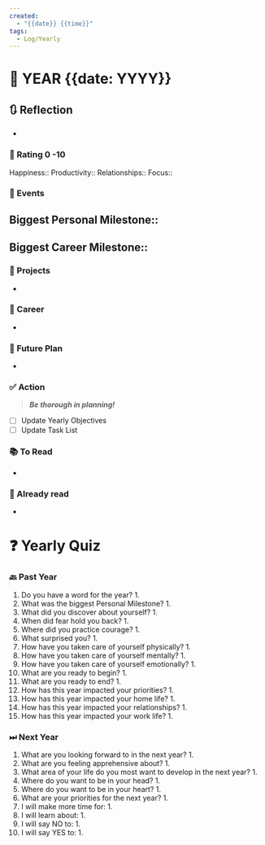 ```yaml
---
created:
  - "{{date}} {{time}}"
tags:
  - Log/Yearly
---
```


# 📆 YEAR {{date: YYYY}}
## 🔃 Reflection
- 
### 💯 Rating 0 -10
Happiness::
Productivity::
Relationships::
Focus::
### 📜 Events
**Biggest Personal Milestone**:: 
- 
**Biggest Career Milestone**:: 
- 
### 🚀 Projects
- 
### 🏢 Career
- 
### 📅 Future Plan
- 
### ✅ Action
> ***Be thorough in planning!***
- [ ] Update Yearly Objectives
- [ ] Update Task List
### 📚 To Read
- 
### 📗 Already read
- 
# ❓ Yearly Quiz
### 🔙 Past Year
1. Do you have a word for the year?
	1. 
2. What was the biggest Personal Milestone?
	1. 
3. What did you discover about yourself?
	1. 
4. When did fear hold you back?
	1. 
5. Where did you practice courage?
	1. 
6. What surprised you?
	1. 
7. How have you taken care of yourself physically?
	1. 
8. How have you taken care of yourself mentally?
	1. 
9. How have you taken care of yourself emotionally?
	1. 
10. What are you ready to begin?
	1. 
11. What are you ready to end?
	1. 
12. How has this year impacted your priorities?
	1. 
13. How has this year impacted your home life?
	1. 
14. How has this year impacted your relationships?
	1. 
15. How has this year impacted your work life?
	1. 

### ⏭ Next Year
1. What are you looking forward to in the next year?
	1. 
2. What are you feeling apprehensive about?
	1. 
3. What area of your life do you most want to develop in the next year?
	1. 
4. Where do you want to be in your head?
	1. 
5. Where do you want to be in your heart?
	1. 
6. What are your priorities for the next year?
	1. 
7. I will make more time for:
	1. 
8. I will learn about:
	1. 
9. I will say NO to:
	1. 
10. I will say YES to:
	1. 